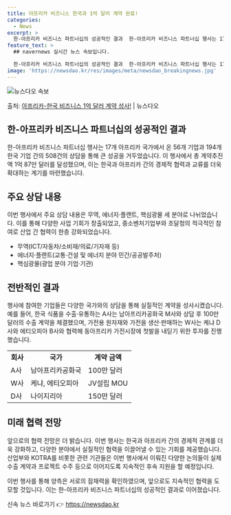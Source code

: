 ```yaml
---
title: 아프리카 비즈니스 한국과 1억 달러 계약 완료!
categories:
  - News
excerpt: >
  한-아프리카 비즈니스 파트너십의 성공적인 결과  한-아프리카 비즈니스 파트너십 행사는 17개 아프리카 국가에…
feature_text: >
  ## navernews 실시간 뉴스 속보입니다.

  한-아프리카 비즈니스 파트너십의 성공적인 결과  한-아프리카 비즈니스 파트너십 행사는 17개 아프리카 국가에…
image: 'https://newsdao.kr/res/images/meta/newsdao_breakingnews.jpg'
---
```


![뉴스다오 속보](https://newsdao.kr/res/images/meta/newsdao_breakingnews.jpg)

<p>출처: <a href="https://newsdao.kr/4106" rel="dofollow">아프리카-한국 비즈니스 1억 달러 계약 성사!</a> | 뉴스다오</p>

<h2 data-ke-size="size26">한-아프리카 비즈니스 파트너십의 성공적인 결과</h2>
한-아프리카 비즈니스 파트너십 행사는 17개 아프리카 국가에서 온 56개 기업과 194개 한국 기업 간의 508건의 상담을 통해 큰 성공을 거두었습니다. 이 행사에서 총 계약추진액 1억 87만 달러를 달성했으며, 이는 한국과 아프리카 간의 경제적 협력과 교류를 더욱 확대하는 계기를 마련했습니다.

<h2 data-ke-size="size26">주요 상담 내용</h2>
이번 행사에서 주요 상담 내용은 무역, 에너지·플랜트, 핵심광물 세 분야로 나뉘었습니다. 이를 통해 다양한 사업 기회가 창출되었고, 중소벤처기업부와 조달청의 적극적인 참여로 산업 간 협력이 한층 강화되었습니다.

<ul>
    <li>무역(ICT/자동차/소비재/의료/기자재 등)</li>
    <li>에너지·플랜트(교통·건설 및 에너지 분야 민간/공공발주처)</li>
    <li>핵심광물(광업 분야 기업·기관)</li>
</ul>

<h2 data-ke-size="size26">전반적인 결과</h2>
행사에 참여한 기업들은 다양한 국가와의 상담을 통해 실질적인 계약을 성사시켰습니다. 예를 들어, 한국 식품을 수출·유통하는 A사는 남아프리카공화국 M사와 상담 후 100만 달러의 수출 계약을 체결했으며, 가전용 원자재와 가전을 생산·판매하는 W사는 케냐 D사와 에티오피아 B사와 협력해 동아프리카 가전시장에 첫발을 내딛기 위한 투자를 진행했습니다.

<table>
    <tr>
        <td style="text-align: center; height: 17px;"><b>회사</b></td>
        <td style="text-align: center; height: 17px;"><b>국가</b></td>
        <td style="text-align: center; height: 17px;"><b>계약 금액</b></td>
    </tr>
    <tr>
        <td>A사</td>
        <td>남아프리카공화국</td>
        <td>100만 달러</td>
    </tr>
    <tr>
        <td>W사</td>
        <td>케냐, 에티오피아</td>
        <td>JV설립 MOU</td>
    </tr>
    <tr>
        <td>D사</td>
        <td>나이지리아</td>
        <td>150만 달러</td>
    </tr>
</table>

<h2 data-ke-size="size26">미래 협력 전망</h2>
앞으로의 협력 전망은 더 밝습니다. 이번 행사는 한국과 아프리카 간의 경제적 관계를 더욱 강화하고, 다양한 분야에서 실질적인 협력을 이끌어낼 수 있는 기회를 제공했습니다. 산업부와 KOTRA를 비롯한 관련 기관들은 이번 행사에서 이뤄진 다양한 논의들이 실제 수출 계약과 프로젝트 수주 등으로 이어지도록 지속적인 후속 지원을 할 예정입니다.

이번 행사를 통해 양측은 서로의 잠재력을 확인하였으며, 앞으로도 지속적인 협력을 도모할 것입니다. 이는 한-아프리카 비즈니스 파트너십의 성공적인 결과로 이어졌습니다. 

신속 뉴스 바로가기 👉 <a href="https://newsdao.kr" rel="dofollow">https://newsdao.kr</a>


